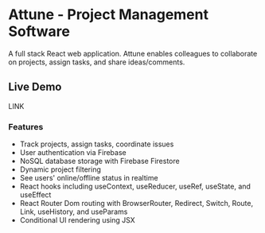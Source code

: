 # Attune - Project Management Software

A full stack React web application. Attune enables colleagues to collaborate on projects, assign tasks, and share ideas/comments.  

## Live Demo

LINK  

### Features
- Track projects, assign tasks, coordinate issues  
- User authentication via Firebase  
- NoSQL database storage with Firebase Firestore  
- Dynamic project filtering  
- See users' online/offline status in realtime   
- React hooks including useContext, useReducer, useRef, useState, and useEffect  
- React Router Dom routing with BrowserRouter, Redirect, Switch, Route, Link, useHistory, and useParams   
- Conditional UI rendering using JSX  